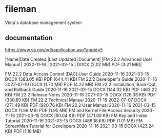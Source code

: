 # fileman

Vista's database management system

## documentation
https://www.va.gov/vdl/application.asp?appid=5


|Name|Date Created	|Last Updated	|Document|
|FM 22.2 Advanced User Manual	| 2020-11-16	| 2021-03-15 |	DOCX (2.02 MB) PDF (3.21 MB)|

FM 22.2 Data Access Control (DAC) User Guide	2020-11-16	2021-03-15	DOCX (383.05 KB)
PDF (644.41 KB)
FM 22.2 Developer's Guide	2020-11-16	2022-07-10	DOCX (1.70 MB)
PDF (4.22 MB)
FM 22.2 Installation, Back-Out, and Rollback Guide	2020-11-16	2021-03-15	DOCX (144.32 KB)
PDF (463.22 KB)
FM 22.2 Release Notes	2020-11-16	2021-03-15	DOCX (126.38 KB)
PDF (330.89 KB)
FM 22.2 Technical Manual	2020-11-16	2022-07-07	DOCX (271.49 KB)
PDF (920.76 KB)
FM 22.2 User Manual	2020-11-16	2021-03-15	DOCX (1.96 MB)
PDF (1.95 MB)
FM and Kernel File Access Security	2020-11-16	2021-03-15	DOCX (90.04 KB)
PDF (471.00 KB)
FM Key and Index Tutorial	2020-11-16	2021-03-15	DOCX (488.18 KB)
PDF (1.01 MB)
FM ScreenMan Tutorial for Developers	2020-11-16	2021-03-15	DOCX (423.24 KB)
PDF (1.18 MB)
